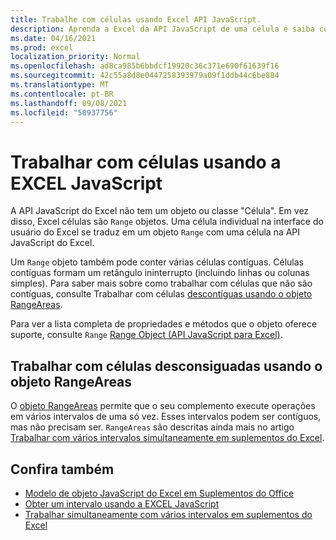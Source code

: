 ```yaml
---
title: Trabalhe com células usando Excel API JavaScript.
description: Aprenda a Excel da API JavaScript de uma célula e saiba como trabalhar com células.
ms.date: 04/16/2021
ms.prod: excel
localization_priority: Normal
ms.openlocfilehash: ad8ca985b6bbdcf19920c36c371e690f61639f16
ms.sourcegitcommit: 42c55a8d8e0447258393979a09f1ddb44c6be884
ms.translationtype: MT
ms.contentlocale: pt-BR
ms.lasthandoff: 09/08/2021
ms.locfileid: "58937756"
---
```

# <a name="work-with-cells-using-the-excel-javascript-api"></a>Trabalhar com células usando a EXCEL JavaScript

A API JavaScript do Excel não tem um objeto ou classe "Célula". Em vez disso, Excel células são `Range` objetos. Uma célula individual na interface do usuário do Excel se traduz em um objeto `Range` com uma célula na API JavaScript do Excel.

Um `Range` objeto também pode conter várias células contíguas. Células contíguas formam um retângulo ininterrupto (incluindo linhas ou colunas simples). Para saber mais sobre como trabalhar com células que não são contíguas, consulte Trabalhar com células [descontíguas usando o objeto RangeAreas](#work-with-discontiguous-cells-using-the-rangeareas-object).

Para ver a lista completa de propriedades e métodos que o objeto oferece suporte, consulte `Range` [Range Object (API JavaScript para Excel)](/javascript/api/excel/excel.range).

## <a name="work-with-discontiguous-cells-using-the-rangeareas-object"></a>Trabalhar com células desconsiguadas usando o objeto RangeAreas

O [objeto RangeAreas](/javascript/api/excel/excel.rangeareas) permite que o seu complemento execute operações em vários intervalos de uma só vez. Esses intervalos podem ser contíguos, mas não precisam ser. `RangeAreas` são descritas ainda mais no artigo [Trabalhar com vários intervalos simultaneamente em suplementos do Excel](excel-add-ins-multiple-ranges.md).

## <a name="see-also"></a>Confira também

- [Modelo de objeto JavaScript do Excel em Suplementos do Office](excel-add-ins-core-concepts.md)
- [Obter um intervalo usando a EXCEL JavaScript](excel-add-ins-ranges-get.md)
- [Trabalhar simultaneamente com vários intervalos em suplementos do Excel](excel-add-ins-multiple-ranges.md)
